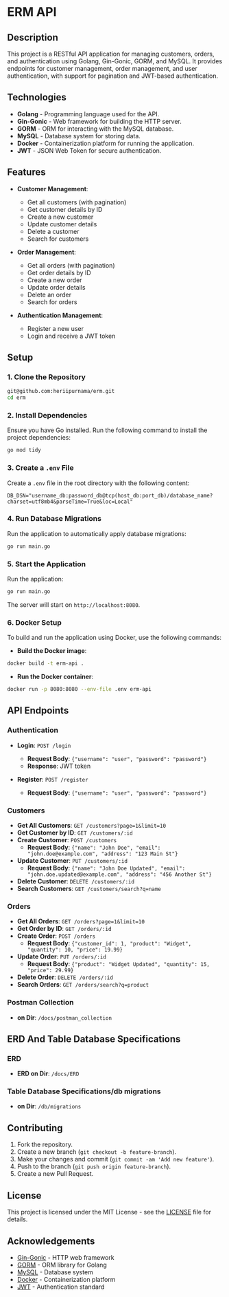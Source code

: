 # ERM API

## Description

This project is a RESTful API application for managing customers, orders, and authentication using Golang, Gin-Gonic, GORM, and MySQL. It provides endpoints for customer management, order management, and user authentication, with support for pagination and JWT-based authentication.

## Technologies

- **Golang** - Programming language used for the API.
- **Gin-Gonic** - Web framework for building the HTTP server.
- **GORM** - ORM for interacting with the MySQL database.
- **MySQL** - Database system for storing data.
- **Docker** - Containerization platform for running the application.
- **JWT** - JSON Web Token for secure authentication.

## Features

- **Customer Management**:
  - Get all customers (with pagination)
  - Get customer details by ID
  - Create a new customer
  - Update customer details
  - Delete a customer
  - Search for customers

- **Order Management**:
  - Get all orders (with pagination)
  - Get order details by ID
  - Create a new order
  - Update order details
  - Delete an order
  - Search for orders

- **Authentication Management**:
  - Register a new user
  - Login and receive a JWT token

## Setup

### 1. Clone the Repository

```bash
git@github.com:heriipurnama/erm.git
cd erm
```

### 2. Install Dependencies

Ensure you have Go installed. Run the following command to install the project dependencies:

```bash
go mod tidy
```

### 3. Create a `.env` File

Create a `.env` file in the root directory with the following content:

```env
DB_DSN="username_db:password_db@tcp(host_db:port_db)/database_name?charset=utf8mb4&parseTime=True&loc=Local"
```

### 4. Run Database Migrations

Run the application to automatically apply database migrations:

```bash
go run main.go
```

### 5. Start the Application

Run the application:

```bash
go run main.go
```

The server will start on `http://localhost:8080`.

### 6. Docker Setup

To build and run the application using Docker, use the following commands:

- **Build the Docker image**:

```bash
docker build -t erm-api .
```

- **Run the Docker container**:

```bash
docker run -p 8080:8080 --env-file .env erm-api
```

## API Endpoints

### Authentication

- **Login**: `POST /login`
  - **Request Body**: `{"username": "user", "password": "password"}`
  - **Response**: JWT token

- **Register**: `POST /register`
  - **Request Body**: `{"username": "user", "password": "password"}`

### Customers

- **Get All Customers**: `GET /customers?page=1&limit=10`
- **Get Customer by ID**: `GET /customers/:id`
- **Create Customer**: `POST /customers`
  - **Request Body**: `{"name": "John Doe", "email": "john.doe@example.com", "address": "123 Main St"}`
- **Update Customer**: `PUT /customers/:id`
  - **Request Body**: `{"name": "John Doe Updated", "email": "john.doe.updated@example.com", "address": "456 Another St"}`
- **Delete Customer**: `DELETE /customers/:id`
- **Search Customers**: `GET /customers/search?q=name`

### Orders

- **Get All Orders**: `GET /orders?page=1&limit=10`
- **Get Order by ID**: `GET /orders/:id`
- **Create Order**: `POST /orders`
  - **Request Body**: `{"customer_id": 1, "product": "Widget", "quantity": 10, "price": 19.99}`
- **Update Order**: `PUT /orders/:id`
  - **Request Body**: `{"product": "Widget Updated", "quantity": 15, "price": 29.99}`
- **Delete Order**: `DELETE /orders/:id`
- **Search Orders**: `GET /orders/search?q=product`

### Postman Collection
- **on Dir**: `/docs/postman_collection`

## ERD And Table Database Specifications

### ERD
- **ERD on Dir**: `/docs/ERD`

### Table Database Specifications/db migrations
- **on Dir**: `/db/migrations`

## Contributing

1. Fork the repository.
2. Create a new branch (`git checkout -b feature-branch`).
3. Make your changes and commit (`git commit -am 'Add new feature'`).
4. Push to the branch (`git push origin feature-branch`).
5. Create a new Pull Request.

## License

This project is licensed under the MIT License - see the [LICENSE](LICENSE) file for details.

## Acknowledgements

- [Gin-Gonic](https://github.com/gin-gonic/gin) - HTTP web framework
- [GORM](https://gorm.io/) - ORM library for Golang
- [MySQL](https://www.mysql.com/) - Database system
- [Docker](https://www.docker.com/) - Containerization platform
- [JWT](https://jwt.io/) - Authentication standard
